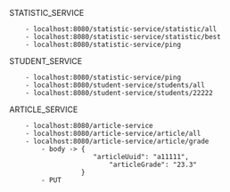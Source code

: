 STATISTIC_SERVICE

        - localhost:8080/statistic-service/statistic/all
        - localhost:8080/statistic-service/statistic/best
        - localhost:8080/statistic-service/ping

STUDENT_SERVICE

        - localhost:8080/statistic-service/ping
        - localhost:8080/student-service/students/all
        - localhost:8080/student-service/students/22222

ARTICLE_SERVICE

        - localhost:8080/article-service
        - localhost:8080/article-service/article/all
        - localhost:8080/article-service/article/grade
            - body -> {
                         "articleUuid": "a11111",
                             "articleGrade": "23.3"
                      }
            - PUT

